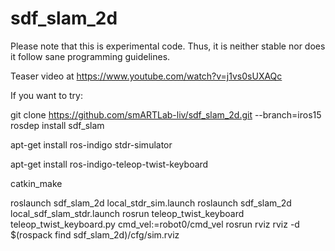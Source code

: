 # sdf_slam_2d
Please note that this is experimental code. 
Thus, it is neither stable nor does it follow sane programming guidelines.

Teaser video at https://www.youtube.com/watch?v=j1vs0sUXAQc


If you want to try:

git clone https://github.com/smARTLab-liv/sdf_slam_2d.git --branch=iros15
rosdep install sdf_slam

apt-get install ros-indigo stdr-simulator

apt-get install ros-indigo-teleop-twist-keyboard

catkin_make

roslaunch sdf_slam_2d local_stdr_sim.launch
roslaunch sdf_slam_2d local_sdf_slam_stdr.launch
rosrun teleop_twist_keyboard teleop_twist_keyboard.py cmd_vel:=robot0/cmd_vel
rosrun rviz rviz -d $(rospack find sdf_slam_2d)/cfg/sim.rviz